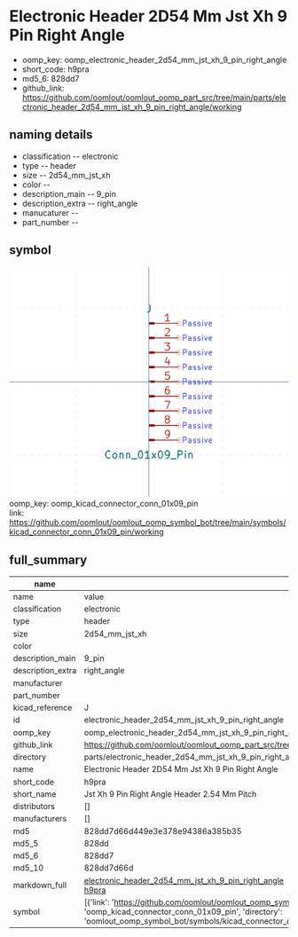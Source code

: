 # Electronic Header 2D54 Mm Jst Xh 9 Pin Right Angle

  
* oomp_key: oomp_electronic_header_2d54_mm_jst_xh_9_pin_right_angle 
* short_code: h9pra
* md5_6: 828dd7  
* github_link: https://github.com/oomlout/oomlout_oomp_part_src/tree/main/parts/electronic_header_2d54_mm_jst_xh_9_pin_right_angle/working  
## naming details
* classification -- electronic
* type -- header
* size -- 2d54_mm_jst_xh
* color -- 
* description_main -- 9_pin
* description_extra -- right_angle
* manucaturer -- 
* part_number -- 



## symbol

![](symbol/0/working/working_600.png)  
oomp_key: oomp_kicad_connector_conn_01x09_pin  
link: https://github.com/oomlout/oomlout_oomp_symbol_bot/tree/main/symbols/kicad_connector_conn_01x09_pin/working  


## full_summary
| name | value | 
| --- | --- | 
| name | value | 
| classification | electronic | 
| type | header | 
| size | 2d54_mm_jst_xh | 
| color |  | 
| description_main | 9_pin | 
| description_extra | right_angle | 
| manufacturer |  | 
| part_number |  | 
| kicad_reference | J | 
| id | electronic_header_2d54_mm_jst_xh_9_pin_right_angle | 
| oomp_key | oomp_electronic_header_2d54_mm_jst_xh_9_pin_right_angle | 
| github_link | https://github.com/oomlout/oomlout_oomp_part_src/tree/main/parts/electronic_header_2d54_mm_jst_xh_9_pin_right_angle/working | 
| directory | parts/electronic_header_2d54_mm_jst_xh_9_pin_right_angle | 
| name | Electronic Header 2D54 Mm Jst Xh 9 Pin Right Angle | 
| short_code | h9pra | 
| short_name | Jst Xh 9 Pin Right Angle Header 2.54 Mm Pitch | 
| distributors | [] | 
| manufacturers | [] | 
| md5 | 828dd7d66d449e3e378e94386a385b35 | 
| md5_5 | 828dd | 
| md5_6 | 828dd7 | 
| md5_10 | 828dd7d66d | 
| markdown_full | [electronic_header_2d54_mm_jst_xh_9_pin_right_angle](https://github.com/oomlout/oomlout_oomp_part_src/tree/main/parts/electronic_header_2d54_mm_jst_xh_9_pin_right_angle/working)<br>[h9pra](https://github.com/oomlout/oomlout_oomp_part_src/tree/main/parts/electronic_header_2d54_mm_jst_xh_9_pin_right_angle/working)<br> | 
| symbol | [{'link': 'https://github.com/oomlout/oomlout_oomp_symbol_bot/tree/main/symbols/kicad_connector_conn_01x09_pin', 'oomp_key': 'oomp_kicad_connector_conn_01x09_pin', 'directory': 'oomlout_oomp_symbol_bot/symbols/kicad_connector_conn_01x09_pin//working/working.kicad_sym'}] | 
